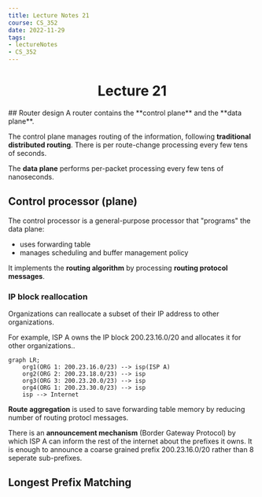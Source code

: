 ```yaml
---
title: Lecture Notes 21
course: CS_352
date: 2022-11-29
tags: 
- lectureNotes
- CS_352
---
```


<center><h1>Lecture 21</h1></center>
## Router design
A router contains the **control plane** and the **data plane**.

The control plane manages routing of the information, following **traditional distributed routing**. There is per route-change processing every few tens of seconds.

The **data plane** performs per-packet processing every few tens of nanoseconds.

## Control processor (plane)
The control processor is a general-purpose processor that "programs" the data plane:
- uses forwarding table
- manages scheduling and buffer management policy

It implements the **routing algorithm** by processing **routing protocol messages**.

### IP block reallocation
Organizations can reallocate a subset of their IP address to other organizations.

For example, ISP A owns the IP block 200.23.16.0/20 and allocates it for other organizations..

```mermaid
graph LR;
	org1(ORG 1: 200.23.16.0/23) --> isp(ISP A)
	org2(ORG 2: 200.23.18.0/23) --> isp
	org3(ORG 3: 200.23.20.0/23) --> isp
	org4(ORG 1: 200.23.30.0/23) --> isp
	isp --> Internet
```
**Route aggregation** is used to save forwarding table memory by reducing number of routing protocl messages.

There is an **announcement mechanism** (Border Gateway Protocol) by which ISP A can inform the rest of the internet about the prefixes it owns. It is enough to announce a coarse grained prefix 200.23.16.0/20 rather than 8 seperate sub-prefixes.


## Longest Prefix Matching

